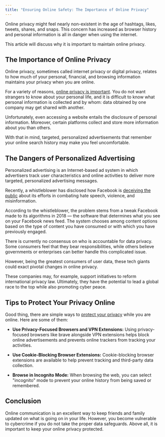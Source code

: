 ```yaml
---
title: "Ensuring Online Safety: The Importance of Online Privacy"
---
```


Online privacy might feel nearly non-existent in the age of hashtags, likes, tweets, shares, and snaps. This concern has increased as browser history and personal information is all in danger when using the internet.

<!-- end -->

This article will discuss why it is important to maintain online privacy.

## The Importance of Online Privacy

Online privacy, sometimes called internet privacy or digital privacy, relates to how much of your personal, financial, and browsing information maintains your privacy when you are online.

For a variety of reasons, [online privacy is important](https://www.forbes.com/sites/ktorpey/2019/02/28/if-you-dont-care-about-online-privacy-you-should-read-this/?sh=388050ef3886). You do not want strangers to know about your personal life, and it is difficult to know what personal information is collected and by whom: data obtained by one company may get shared with another.

Unfortunately, even accessing a website entails the disclosure of personal information. Moreover, certain platforms collect and store more information about you than others.

With that in mind, targeted, personalized advertisements that remember your online search history may make you feel uncomfortable.

## The Dangers of Personalized Advertising

Personalized advertising is an Internet-based ad system in which advertisers track user characteristics and online activities to deliver more targeted, personalized advertising messages.

Recently, a whistleblower has disclosed how Facebook is [deceiving the public](https://www.cbsnews.com/news/facebook-whistleblower-frances-haugen-misinformation-public-60-minutes-2021-10-03/) about its efforts in combating hate speech, violence, and misinformation.

According to the whistleblower, the problem stems from a tweak Facebook made to its algorithms in 2018 — the software that determines what you see on your Facebook news feed. The system chooses among content options based on the type of content you have consumed or with which you have previously engaged.

There is currently no consensus on who is accountable for data privacy. Some consumers feel that they bear responsibilities, while others believe governments or enterprises can better handle this complicated issue.

However, being the greatest consumers of user data, these tech giants could exact pivotal changes in online privacy.

These companies may, for example, support initiatives to reform international privacy law. Ultimately, they have the potential to lead a global race to the top while also promoting cyber peace.

## Tips to Protect Your Privacy Online

Good thing, there are simple ways to [protect your privacy](https://www.nist.gov/blogs/manufacturing-innovation-blog/maintaining-your-online-privacy) while you are online. Here are some of them:

- **Use Privacy-Focused Browsers and VPN Extensions:** Using privacy-focused browsers like brave alongside VPN extensions helps block online advertisements and prevents online trackers from tracking your activities.

- **Use Cookie-Blocking Browser Extensions:** Cookie-blocking browser extensions are available to help prevent tracking and third-party data collection.

- **Browse in Incognito Mode:** When browsing the web, you can select "incognito" mode to prevent your online history from being saved or remembered.

## Conclusion

Online communication is an excellent way to keep friends and family updated on what is going on in your life. However, you become vulnerable to cybercrime if you do not take the proper data safeguards. Above all, it is important to keep your online privacy protected.

